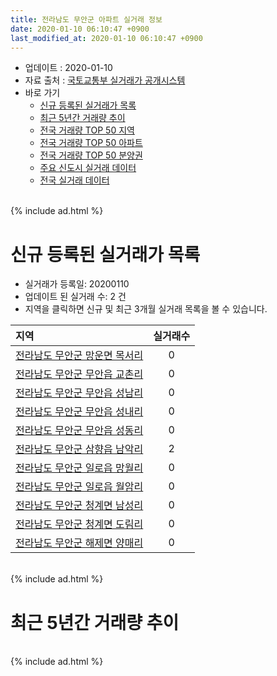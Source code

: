 ```yaml
---
title: 전라남도 무안군 아파트 실거래 정보
date: 2020-01-10 06:10:47 +0900
last_modified_at: 2020-01-10 06:10:47 +0900
---
```


* 업데이트 : 2020-01-10
* 자료 출처 : [국토교통부 실거래가 공개시스템](http://rt.molit.go.kr)
* 바로 가기
    * [신규 등록된 실거래가 목록](#신규-등록된-실거래가-목록)
    * [최근 5년간 거래량 추이](#최근-5년간-거래량-추이)
    * [전국 거래량 TOP 50 지역](https://inasie.github.io/apt-trade-info/최근-3개월-전국에서-가장-거래가-많이-발생한-지역)
    * [전국 거래량 TOP 50 아파트](https://inasie.github.io/apt-trade-info/최근-3개월-전국에서-가장-거래가-많이-발생한-아파트)
    * [전국 거래량 TOP 50 분양권](https://inasie.github.io/apt-trade-info/최근-3개월-전국에서-가장-거래가-많이-발생한-분양권)
    * [주요 신도시 실거래 데이터](https://inasie.github.io/apt-trade-info/주요-신도시)
    * [전국 실거래 데이터](https://inasie.github.io/apt-trade-info/전국)

<br>
{% include ad.html %}
<br>

# 신규 등록된 실거래가 목록
* 실거래가 등록일: 20200110
* 업데이트 된 실거래 수: 2 건
* 지역을 클릭하면 신규 및 최근 3개월 실거래 목록을 볼 수 있습니다.


|지역|실거래수|
|:---|:---:|
|[전라남도 무안군 망운면 목서리](https://inasie.github.io/apt-trade-info/전라남도-무안군-망운면-목서리)|0|
|[전라남도 무안군 무안읍 교촌리](https://inasie.github.io/apt-trade-info/전라남도-무안군-무안읍-교촌리)|0|
|[전라남도 무안군 무안읍 성남리](https://inasie.github.io/apt-trade-info/전라남도-무안군-무안읍-성남리)|0|
|[전라남도 무안군 무안읍 성내리](https://inasie.github.io/apt-trade-info/전라남도-무안군-무안읍-성내리)|0|
|[전라남도 무안군 무안읍 성동리](https://inasie.github.io/apt-trade-info/전라남도-무안군-무안읍-성동리)|0|
|[전라남도 무안군 삼향읍 남악리](https://inasie.github.io/apt-trade-info/전라남도-무안군-삼향읍-남악리)|2|
|[전라남도 무안군 일로읍 망월리](https://inasie.github.io/apt-trade-info/전라남도-무안군-일로읍-망월리)|0|
|[전라남도 무안군 일로읍 월암리](https://inasie.github.io/apt-trade-info/전라남도-무안군-일로읍-월암리)|0|
|[전라남도 무안군 청계면 남성리](https://inasie.github.io/apt-trade-info/전라남도-무안군-청계면-남성리)|0|
|[전라남도 무안군 청계면 도림리](https://inasie.github.io/apt-trade-info/전라남도-무안군-청계면-도림리)|0|
|[전라남도 무안군 해제면 양매리](https://inasie.github.io/apt-trade-info/전라남도-무안군-해제면-양매리)|0|


<br>
{% include ad.html %}
<br>

# 최근 5년간 거래량 추이


<div style="width:100%;">
    <canvas id="deal_progress" height="200"></canvas>
</div>

<script>
new Chart(document.getElementById("deal_progress"), {
    type: 'line',
    data: {
        labels: ['201501','201502','201503','201504','201505','201506','201507','201508','201509','201510','201511','201512','201601','201602','201603','201604','201605','201606','201607','201608','201609','201610','201611','201612','201701','201702','201703','201704','201705','201706','201707','201708','201709','201710','201711','201712','201801','201802','201803','201804','201805','201806','201807','201808','201809','201810','201811','201812','201901','201902','201903','201904','201905','201906','201907','201908','201909','201910','201911','201912','202001'],
        datasets: [{
            label: '매매',
            pointRadius: 1,
            data: [101, 71, 89, 74, 102, 74, 64, 59, 51, 75, 52, 44, 46, 53, 53, 61, 39, 43, 54, 66, 51, 100, 76, 60, 45, 69, 58, 33, 56, 59, 65, 45, 58, 42, 55, 54, 41, 35, 49, 43, 34, 37, 29, 33, 40, 50, 69, 34, 187, 93, 65, 44, 35, 56, 41, 37, 56, 70, 81, 49, 11],
            borderColor: "rgba(255, 201, 14, 1)",
            backgroundColor: "rgba(255, 201, 14, 0.5)",
            fill: false,
            lineTension: 0
        },{
            label: '전월세',
            pointRadius: 1,
            data: [52, 33, 58, 39, 42, 150, 94, 46, 89, 47, 94, 51, 41, 43, 43, 36, 111, 30, 40, 27, 28, 46, 31, 37, 40, 45, 54, 25, 37, 52, 81, 54, 81, 45, 83, 42, 53, 52, 45, 28, 45, 48, 42, 29, 38, 44, 40, 172, 61, 51, 47, 31, 79, 266, 42, 37, 60, 65, 51, 37, 6],
            borderColor: "rgba(0, 141, 185, 1)",
            backgroundColor: "rgba(0, 141, 185, 0.5)",
            fill: false,
            lineTension: 0
        }
        ]
    },
    options: {
        responsive: true,
        title: {
            display: false
        },
        tooltips: {
            mode: 'index',
            intersect: false
        },
        hover: {
            mode: 'nearest',
            intersect: true
        },
        scales: {
            xAxes: [{
                display: true,
                scaleLabel: {
                    display: true,
                    labelString: '년/월'
                }
            }],
            yAxes: [{
                display: true,
                ticks: {
                    suggestedMin: 0,
                },
                scaleLabel: {
                    display: true,
                    labelString: '실거래 수'
                }
            }]
        }
    }
});

</script>


<br>
{% include ad.html %}
<br>


